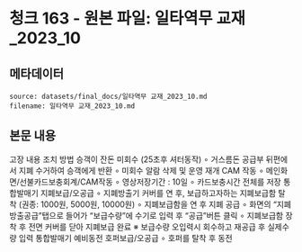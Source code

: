# 청크 163 - 원본 파일: 일타역무 교재_2023_10

## 메타데이터

```
source: datasets/final_docs/일타역무 교재_2023_10.md
filename: 일타역무 교재_2023_10.md
```

## 본문 내용

고장 내용 조치 방법 승객이 잔돈 미회수  (25초후 셔터동작) ∘ 거스름돈 공급부 뒤편에서 지폐 수거하여 승객에게 반환  ∘ 미회수 알람 삭제 및 운영 재개 CAM 작동 ∘ 메인화면/선불카드보충회계/CAM작동  ∘ 영상저장기간 : 10일  ∘ 카드보충시간 전체를 저장 통합발매기  지폐보급/오공급 ∘ 지폐방출기 커버를 연 후, 보급하고자하는 지폐보급함 탈착 (권종: 1000원, 5000원, 10000원)  ∘ 지폐보급함을 연 후 지폐 공급  ∘ 화면의 “지폐방출공급”탭으로 들어가 “보급수량”에 수기로 입력 후 “공급”버튼 클릭  ∘ 지폐보급함 장착 후 전면 커버를 닫아 지폐보급 완료  ※ 보급수량 오입력시 회수하고 재공급 후 실제수량 입력 통합발매기  예비동전  호퍼보급/오공급 ∘ 호퍼를 탈착 후 동전